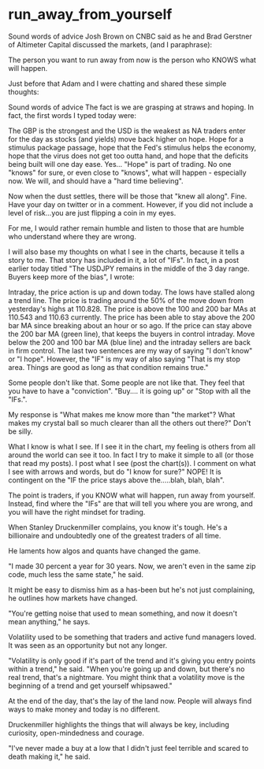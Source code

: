 # run\_away\_from\_yourself

Sound words of advice Josh Brown on CNBC said as he and Brad Gerstner of Altimeter Capital discussed the markets, \(and I paraphrase\):

The person you want to run away from now is the person who KNOWS what will happen.

Just before that Adam and I were chatting and shared these simple thoughts:

Sound words of advice The fact is we are grasping at straws and hoping. In fact, the first words I typed today were:

The GBP is the strongest and the USD is the weakest as NA traders enter for the day as stocks \(and yields\) move back higher on hope. Hope for a stimulus package passage, hope that the Fed's stimulus helps the economy, hope that the virus does not get too outta hand, and hope that the deficits being built will one day ease. Yes... "Hope" is part of trading. No one "knows" for sure, or even close to "knows", what will happen - especially now. We will, and should have a "hard time believing".

Now when the dust settles, there will be those that "knew all along". Fine. Have your day on twitter or in a comment. However, if you did not include a level of risk...you are just flipping a coin in my eyes.

For me, I would rather remain humble and listen to those that are humble who understand where they are wrong.

I will also base my thoughts on what I see in the charts, because it tells a story to me. That story has included in it, a lot of "IFs". In fact, in a post earlier today titled "The USDJPY remains in the middle of the 3 day range. Buyers keep more of the bias", I wrote:

Intraday, the price action is up and down today. The lows have stalled along a trend line. The price is trading around the 50% of the move down from yesterday's highs at 110.828. The price is above the 100 and 200 bar MAs at 110.543 and 110.63 currently. The price has been able to stay above the 200 bar MA since breaking about an hour or so ago. If the price can stay above the 200 bar MA \(green line\), that keeps the buyers in control intraday. Move below the 200 and 100 bar MA \(blue line\) and the intraday sellers are back in firm control. The last two sentences are my way of saying "I don't know" or "I hope". However, the "IF" is my way of also saying "That is my stop area. Things are good as long as that condition remains true."

Some people don't like that. Some people are not like that. They feel that you have to have a "conviction". "Buy.... it is going up" or "Stop with all the "IFs.".

My response is "What makes me know more than "the market"? What makes my crystal ball so much clearer than all the others out there?" Don't be silly.

What I know is what I see. If I see it in the chart, my feeling is others from all around the world can see it too. In fact I try to make it simple to all \(or those that read my posts\). I post what I see \(post the chart\(s\)\). I comment on what I see with arrows and words, but do "I know for sure?" NOPE! It is contingent on the "IF the price stays above the.....blah, blah, blah".

The point is traders, if you KNOW what will happen, run away from yourself. Instead, find where the "IFs" are that will tell you where you are wrong, and you will have the right mindset for trading.

When Stanley Druckenmiller complains, you know it's tough. He's a billionaire and undoubtedly one of the greatest traders of all time.

He laments how algos and quants have changed the game.

"I made 30 percent a year for 30 years. Now, we aren't even in the same zip code, much less the same state," he said.

It might be easy to dismiss him as a has-been but he's not just complaining, he outlines how markets have changed.

"You're getting noise that used to mean something, and now it doesn't mean anything," he says.

Volatility used to be something that traders and active fund managers loved. It was seen as an opportunity but not any longer.

"Volatility is only good if it's part of the trend and it's giving you entry points within a trend," he said. "When you're going up and down, but there's no real trend, that's a nightmare. You might think that a volatility move is the beginning of a trend and get yourself whipsawed."

At the end of the day, that's the lay of the land now. People will always find ways to make money and today is no different.

Druckenmiller highlights the things that will always be key, including curiosity, open-mindedness and courage.

"I've never made a buy at a low that I didn't just feel terrible and scared to death making it," he said.

